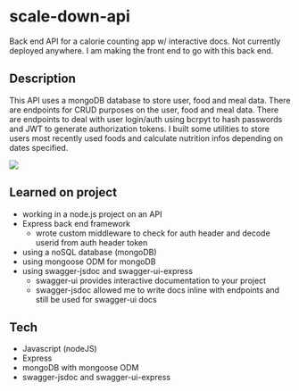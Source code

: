 # scale-down-api
Back end API for a calorie counting app w/ interactive docs.
Not currently deployed anywhere. I am making the front end to go with this back end.

## Description
This API uses a mongoDB database to store user, food and meal data. There are endpoints for CRUD purposes on the user, food and meal data.
There are endpoints to deal with user login/auth using bcrpyt to hash passwords and JWT to generate authorization tokens.
I built some utilities to store users most recently used foods and calculate nutrition infos depending on dates specified.

![](https://i.imgur.com/XZwLQqV.png)

## Learned on project
- working in a node.js project on an API
- Express back end framework
  - wrote custom middleware to check for auth header and decode userid from auth header token
- using a noSQL database (mongoDB)
- using mongoose ODM for mongoDB
- using swagger-jsdoc and swagger-ui-express
  - swagger-ui provides interactive documentation to your project
  - swagger-jsdoc allowed me to write docs inline with endpoints and still be used for swagger-ui docs

## Tech
- Javascript (nodeJS)
- Express
- mongoDB with mongoose ODM
- swagger-jsdoc and swagger-ui-express
